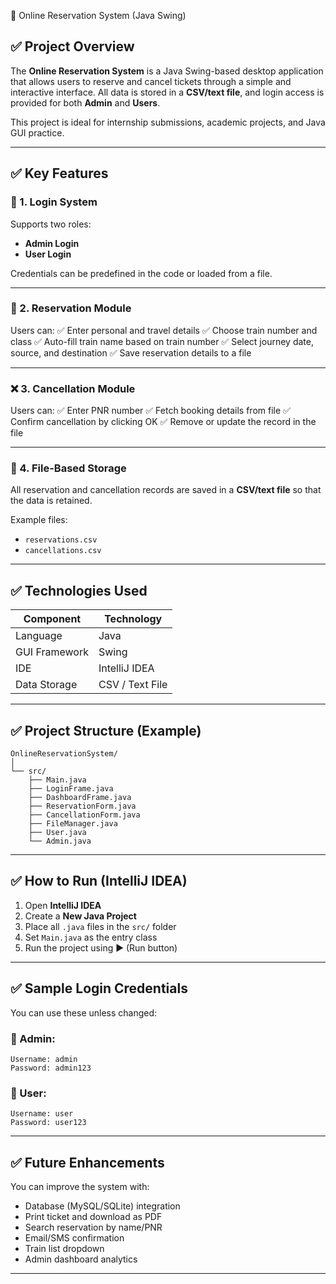 🚆 Online Reservation System (Java Swing)

## ✅ Project Overview

The **Online Reservation System** is a Java Swing-based desktop application that allows users to reserve and cancel tickets through a simple and interactive interface. All data is stored in a **CSV/text file**, and login access is provided for both **Admin** and **Users**.

This project is ideal for internship submissions, academic projects, and Java GUI practice.

---

## ✅ Key Features

### 🔐 1. Login System

Supports two roles:

* **Admin Login**
* **User Login**

Credentials can be predefined in the code or loaded from a file.

---

### 🎫 2. Reservation Module

Users can:
✅ Enter personal and travel details
✅ Choose train number and class
✅ Auto-fill train name based on train number
✅ Select journey date, source, and destination
✅ Save reservation details to a file

---

### ❌ 3. Cancellation Module

Users can:
✅ Enter PNR number
✅ Fetch booking details from file
✅ Confirm cancellation by clicking OK
✅ Remove or update the record in the file

---

### 💾 4. File-Based Storage

All reservation and cancellation records are saved in a **CSV/text file** so that the data is retained.

Example files:

* `reservations.csv`
* `cancellations.csv`

---

## ✅ Technologies Used

| Component     | Technology      |
| ------------- | --------------- |
| Language      | Java            |
| GUI Framework | Swing           |
| IDE           | IntelliJ IDEA   |
| Data Storage  | CSV / Text File |

---

## ✅ Project Structure (Example)

```
OnlineReservationSystem/
│
└── src/
    ├── Main.java
    ├── LoginFrame.java
    ├── DashboardFrame.java
    ├── ReservationForm.java
    ├── CancellationForm.java
    ├── FileManager.java
    ├── User.java
    └── Admin.java
```

---

## ✅ How to Run (IntelliJ IDEA)

1. Open **IntelliJ IDEA**
2. Create a **New Java Project**
3. Place all `.java` files in the `src/` folder
4. Set `Main.java` as the entry class
5. Run the project using ▶ (Run button)

---

## ✅ Sample Login Credentials

You can use these unless changed:

### 👤 Admin:

```
Username: admin
Password: admin123
```

### 👤 User:

```
Username: user
Password: user123
```

---

## ✅ Future Enhancements

You can improve the system with:

* Database (MySQL/SQLite) integration
* Print ticket and download as PDF
* Search reservation by name/PNR
* Email/SMS confirmation
* Train list dropdown
* Admin dashboard analytics

---

